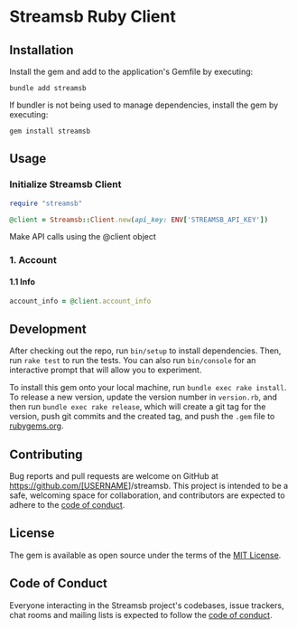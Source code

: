 # Streamsb Ruby Client

## Installation

Install the gem and add to the application's Gemfile by executing:

    bundle add streamsb

If bundler is not being used to manage dependencies, install the gem by executing:

    gem install streamsb

## Usage

### Initialize Streamsb Client

```ruby
require "streamsb"

@client = Streamsb::Client.new(api_key: ENV['STREAMSB_API_KEY'])
```

Make API calls using the @client object

### 1. Account

#### 1.1 Info

```ruby
account_info = @client.account_info
```

## Development

After checking out the repo, run `bin/setup` to install dependencies. Then, run `rake test` to run the tests. You can also run `bin/console` for an interactive prompt that will allow you to experiment.

To install this gem onto your local machine, run `bundle exec rake install`. To release a new version, update the version number in `version.rb`, and then run `bundle exec rake release`, which will create a git tag for the version, push git commits and the created tag, and push the `.gem` file to [rubygems.org](https://rubygems.org).

## Contributing

Bug reports and pull requests are welcome on GitHub at <https://github.com/[USERNAME>]/streamsb. This project is intended to be a safe, welcoming space for collaboration, and contributors are expected to adhere to the [code of conduct](https://github.com/[USERNAME]/streamsb/blob/main/CODE_OF_CONDUCT.md).

## License

The gem is available as open source under the terms of the [MIT License](https://opensource.org/licenses/MIT).

## Code of Conduct

Everyone interacting in the Streamsb project's codebases, issue trackers, chat rooms and mailing lists is expected to follow the [code of conduct](https://github.com/[USERNAME]/streamsb/blob/main/CODE_OF_CONDUCT.md).
